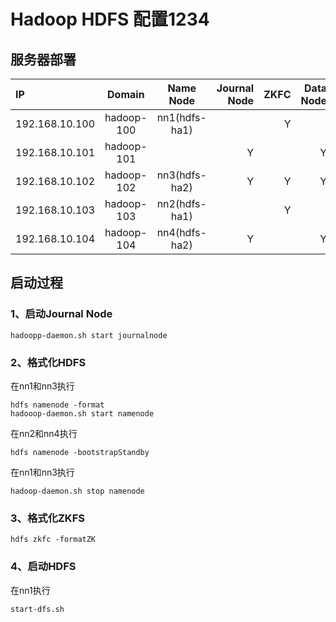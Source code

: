 # Hadoop HDFS 配置1234

## 服务器部署

|IP|Domain|Name Node|Journal Node|ZKFC|Data Node|zookeeper|
|:--|:--:|:--:|--:|--:|--:|--:|
|192.168.10.100|hadoop-100|nn1(hdfs-ha1)| |Y| |Y|
|192.168.10.101|hadoop-101|             |Y| |Y| |
|192.168.10.102|hadoop-102|nn3(hdfs-ha2)|Y|Y|Y| |
|192.168.10.103|hadoop-103|nn2(hdfs-ha1)| |Y| |Y|
|192.168.10.104|hadoop-104|nn4(hdfs-ha2)|Y| |Y|Y|

## 启动过程
### 1、启动Journal Node

    hadoopp-daemon.sh start journalnode
    
### 2、格式化HDFS
在nn1和nn3执行

    hdfs namenode -format
    hadooop-daemon.sh start namenode
    
在nn2和nn4执行

    hdfs namenode -bootstrapStandby
    
在nn1和nn3执行

    hadoop-daemon.sh stop namenode
    
### 3、格式化ZKFS

    hdfs zkfc -formatZK
    
### 4、启动HDFS
在nn1执行

    start-dfs.sh
